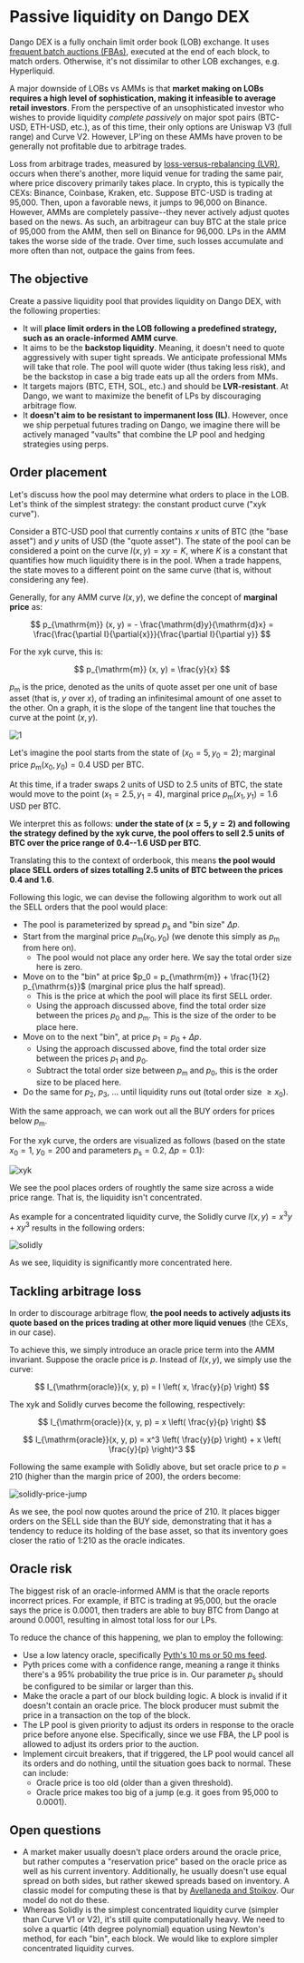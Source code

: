 # Passive liquidity on Dango DEX

Dango DEX is a fully onchain limit order book (LOB) exchange. It uses [frequent batch auctions (FBAs)][fba], executed at the end of each block, to match orders. Otherwise, it's not dissimilar to other LOB exchanges, e.g. Hyperliquid.

A major downside of LOBs vs AMMs is that **market making on LOBs requires a high level of sophistication, making it infeasible to average retail investors**. From the perspective of an unsophisticated investor who wishes to provide liquidity _complete passively_ on major spot pairs (BTC-USD, ETH-USD, etc.), as of this time, their only options are Uniswap V3 (full range) and Curve V2. However, LP'ing on these AMMs have proven to be generally not profitable due to arbitrage trades.

Loss from arbitrage trades, measured by [loss-versus-rebalancing (LVR)][lvr], occurs when there's another, more liquid venue for trading the same pair, where price discovery primarily takes place. In crypto, this is typically the CEXs: Binance, Coinbase, Kraken, etc. Suppose BTC-USD is trading at 95,000. Then, upon a favorable news, it jumps to 96,000 on Binance. However, AMMs are completely passive--they never actively adjust quotes based on the news. As such, an arbitrageur can buy BTC at the stale price of 95,000 from the AMM, then sell on Binance for 96,000. LPs in the AMM takes the worse side of the trade. Over time, such losses accumulate and more often than not, outpace the gains from fees.

## The objective

Create a passive liquidity pool that provides liquidity on Dango DEX, with the following properties:

- It will **place limit orders in the LOB following a predefined strategy, such as an oracle-informed AMM curve**.
- It aims to be the **backstop liquidity**. Meaning, it doesn't need to quote aggressively with super tight spreads. We anticipate professional MMs will take that role. The pool will quote wider (thus taking less risk), and be the backstop in case a big trade eats up all the orders from MMs.
- It targets majors (BTC, ETH, SOL, etc.) and should be **LVR-resistant**. At Dango, we want to maximize the benefit of LPs by discouraging arbitrage flow.
- It **doesn't aim to be resistant to impermanent loss (IL)**. However, once we ship perpetual futures trading on Dango, we imagine there will be actively managed "vaults" that combine the LP pool and hedging strategies using perps.

## Order placement

Let's discuss how the pool may determine what orders to place in the LOB. Let's think of the simplest strategy: the constant product curve ("xyk curve").

Consider a BTC-USD pool that currently contains $x$ units of BTC (the "base asset") and $y$ units of USD (the "quote asset"). The state of the pool can be considered a point on the curve $I(x, y) = x y = K$, where $K$ is a constant that quantifies how much liquidity there is in the pool. When a trade happens, the state moves to a different point on the same curve (that is, without considering any fee).

Generally, for any AMM curve $I(x, y)$, we define the concept of **marginal price** as:

$$
p_{\mathrm{m}} (x, y) = - \frac{\mathrm{d}y}{\mathrm{d}x} = \frac{\frac{\partial I}{\partial{x}}}{\frac{\partial I}{\partial y}}
$$

For the xyk curve, this is:

$$
p_{\mathrm{m}} (x, y) = \frac{y}{x}
$$

$p_{\mathrm{m}}$ is the price, denoted as the units of quote asset per one unit of base asset (that is, $y$ over $x$), of trading an infinitesimal amount of one asset to the other. On a graph, it is the slope of the tangent line that touches the curve at the point $(x, y)$.

![1](./1.png)

Let's imagine the pool starts from the state of $(x_0 = 5, y_0 = 2)$; marginal price $p_{\mathrm{m}} (x_0, y_0) = 0.4$ USD per BTC.

At this time, if a trader swaps 2 units of USD to 2.5 units of BTC, the state would move to the point $(x_1 = 2.5, y_1 = 4)$, marginal price $p_{\mathrm{m}} (x_1, y_1) = 1.6$ USD per BTC.

We interpret this as follows: **under the state of $(x = 5, y = 2)$ and following the strategy defined by the xyk curve, the pool offers to sell 2.5 units of BTC over the price range of 0.4--1.6 USD per BTC**.

Translating this to the context of orderbook, this means **the pool would place SELL orders of sizes totalling 2.5 units of BTC between the prices 0.4 and 1.6**.

Following this logic, we can devise the following algorithm to work out all the SELL orders that the pool would place:

- The pool is parameterized by spread $p_{\mathrm{s}}$ and "bin size" $\Delta p$.
- Start from the marginal price $p_{\mathrm{m}} (x_0, y_0)$ (we denote this simply as $p_{\mathrm{m}}$ from here on).
  - The pool would not place any order here. We say the total order size here is zero.
- Move on to the "bin" at price $p_0 = p_{\mathrm{m}} + \frac{1}{2} p_{\mathrm{s}}$ (marginal price plus the half spread).
  - This is the price at which the pool will place its first SELL order.
  - Using the approach discussed above, find the total order size between the prices $p_0$ and $p_{\mathrm{m}}$. This is the size of the order to be place here.
- Move on to the next "bin", at price $p_1 = p_0 + \Delta p$.
  - Using the approach discussed above, find the total order size between the prices $p_1$ and $p_0$.
  - Subtract the total order size between $p_{\mathrm{m}}$ and $p_0$, this is the order size to be placed here.
- Do the same for $p_2$, $p_3$, ... until liquidity runs out (total order size $\ge x_0$).

With the same approach, we can work out all the BUY orders for prices below $p_{\mathrm{m}}$.

For the xyk curve, the orders are visualized as follows (based on the state $x_0 = 1$, $y_0 = 200$ and parameters $p_{\mathrm{s}} = 0.2$, $\Delta p = 0.1$):

![xyk](../../papers/dango-dex/1-xyk.png)

We see the pool places orders of roughtly the same size across a wide price range. That is, the liquidity isn't concentrated.

As example for a concentrated liquidity curve, the Solidly curve $I(x, y) = x^3 y + x y^3$ results in the following orders:

![solidly](../../papers/dango-dex/2-solidly.png)

As we see, liquidity is significantly more concentrated here.

## Tackling arbitrage loss

In order to discourage arbitrage flow, **the pool needs to actively adjusts its quote based on the prices trading at other more liquid venues** (the CEXs, in our case).

To achieve this, we simply introduce an oracle price term into the AMM invariant. Suppose the oracle price is $p$. Instead of $I(x, y)$, we simply use the curve:

$$
I_{\mathrm{oracle}}(x, y, p) = I \left( x, \frac{y}{p} \right)
$$

The xyk and Solidly curves become the following, respectively:

$$
I_{\mathrm{oracle}}(x, y, p) = x \left( \frac{y}{p} \right)
$$

$$
I_{\mathrm{oracle}}(x, y, p) = x^3 \left( \frac{y}{p} \right) + x \left( \frac{y}{p} \right)^3
$$

Following the same example with Solidly above, but set oracle price to $p = 210$ (higher than the margin price of 200), the orders become:

![solidly-price-jump](../../papers/dango-dex/3-solidly-price-jump.png)

As we see, the pool now quotes around the price of 210. It places bigger orders on the SELL side than the BUY side, demonstrating that it has a tendency to reduce its holding of the base asset, so that its inventory goes closer the ratio of 1:210 as the oracle indicates.

## Oracle risk

The biggest risk of an oracle-informed AMM is that the oracle reports incorrect prices. For example, if BTC is trading at 95,000, but the oracle says the price is 0.0001, then traders are able to buy BTC from Dango at around 0.0001, resulting in almost total loss for our LPs.

To reduce the chance of this happening, we plan to employ the following:

- Use a low latency oracle, specifically [Pyth's 10 ms or 50 ms feed][pythlazer].
- Pyth prices come with a confidence range, meaning a range it thinks there's a 95% probability the true price is in. Our parameter $p_{\mathrm{s}}$ should be configured to be similar or larger than this.
- Make the oracle a part of our block building logic. A block is invalid if it doesn't contain an oracle price. The block producer must submit the price in a transaction on the top of the block.
- The LP pool is given priority to adjust its orders in response to the oracle price before anyone else. Specifically, since we use FBA, the LP pool is allowed to adjust its orders prior to the auction.
- Implement circuit breakers, that if triggered, the LP pool would cancel all its orders and do nothing, until the situation goes back to normal. These can include:
  - Oracle price is too old (older than a given threshold).
  - Oracle price makes too big of a jump (e.g. it goes from 95,000 to 0.0001).

## Open questions

- A market maker usually doesn't place orders around the oracle price, but rather computes a "reservation price" based on the oracle price as well as his current inventory. Additionally, he usually doesn't use equal spread on both sides, but rather skewed spreads based on inventory. A classic model for computing these is that by [Avellaneda and Stoikov][avellaneda]. Our model do not do these.
- Whereas Solidly is the simplest concentrated liquidity curve (simpler than Curve V1 or V2), it's still quite computationally heavy. We need to solve a quartic (4th degree polynomial) equation using Newton's method, for each "bin", each block. We would like to explore simpler concentrated liquidity curves.

[fba]: https://academic.oup.com/qje/article/130/4/1547/1916146
[lvr]: https://arxiv.org/abs/2208.06046
[pythlazer]: https://www.pyth.network/
[avellaneda]: https://www.tandfonline.com/doi/abs/10.1080/14697680701381228
